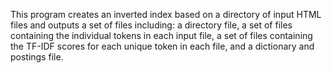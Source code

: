 This program creates an inverted index based on a directory of input HTML files and outputs a set of files including: 
a directory file, a set of files containing the individual tokens in each input file, a set of files containing the TF-IDF 
scores for each unique token in each file, and a dictionary and postings file. 
